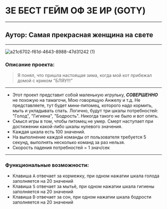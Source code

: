 # ЗЕ БЕСТ ГЕЙМ ОФ ЗЕ ИР (GOTY)
-----
## Аутор: Самая прекрасная женщина на свете
-----
![a21c6702-f61d-4643-8988-47d31242 (1)](https://github.com/drdSchwarzenMagie/tamagoch/assets/159145295/5c8d177e-4455-482f-b802-8ddeb648568c)
### Описание проекта:
> Я понял, что пришла настоящая зима, когда мой кот прибежал домой с криком "БЛЯУ!!!"
-----
* Этот проект представит собой маленькую игрульку, ***СОВЕРШЕННО*** не похожую на тамагочи, Мою говорящую Анжелу и т.д. Не представляете, тут будет мини-питомец, которого надо кормить, мыть и укладывать спать. 
  Логично, будут три шкалы потребностей: "Голод", "Гигиена", "Бодрость". Никогда такого не было и вот опять.
* Смысл игры в том, чтобы питомец не умер. Смерт наступает при достижении какой-либо шкалы нулевого значения.
* Каждая шкала есть 100 значений.
* На выполнение каждой команды от пользователя требуется 5 секунд, выполнять несколько команд за раз нельзя.
* Скорость падения потребностей = 1 знач/сек
----
### Функциональные возможности:
* Клавиша <kbd>A</kbd> отвечает за кормежку, при одном нажатии шкала голода заполняется на 20 значений
* Клавиша <kbd>S</kbd> отвечает за мытьё, при одном нажатии шкала гигиены заполняется на 20 значений
* Клавиша <kbd>D</kbd> отвечает за сон, при одном нажатии шкала бодрости заполняется на 20 значений
